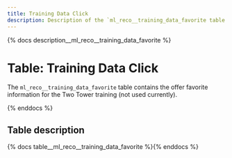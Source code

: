 ```yaml
---
title: Training Data Click
description: Description of the `ml_reco__training_data_favorite table.
---
```


{% docs description__ml_reco__training_data_favorite %}

# Table: Training Data Click

The `ml_reco__training_data_favorite` table contains the offer favorite information for the Two Tower training (not used currently).

{% enddocs %}

## Table description

{% docs table__ml_reco__training_data_favorite %}{% enddocs %}
